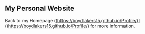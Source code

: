 ## My Personal Website

Back to my Homepage ((https://boydlakers15.github.io/Profile/)]()https://boydlakers15.github.io/Profile/) for more information.
